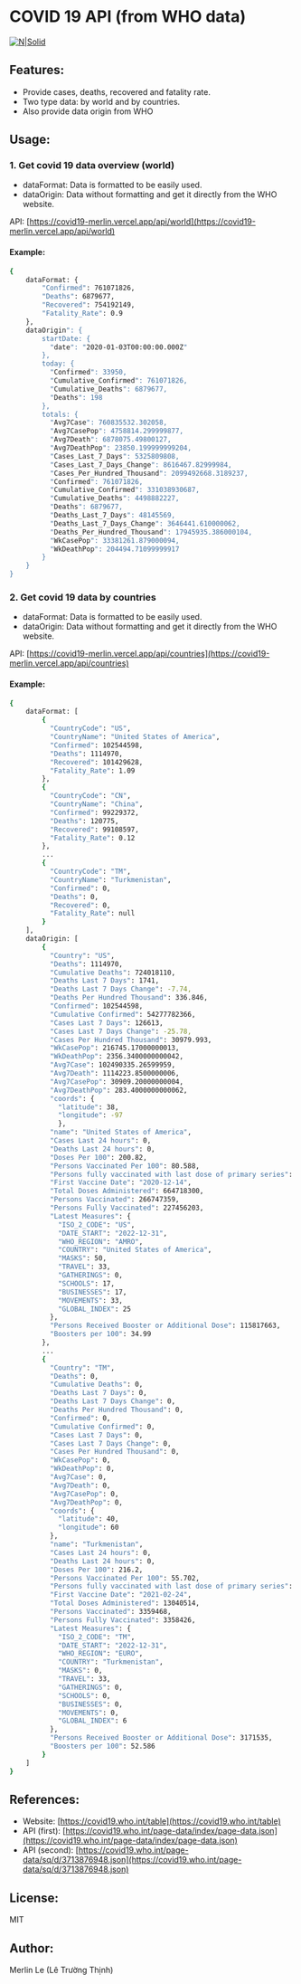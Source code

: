 # COVID 19 API (from WHO data) 

[![N|Solid](https://cldup.com/dTxpPi9lDf.thumb.png)](https://nodesource.com/products/nsolid)

## Features:

- Provide cases, deaths, recovered and fatality rate. 
- Two type data: by world and by countries.
- Also provide data origin from WHO

## Usage:
### 1. Get covid 19 data overview (world)
- dataFormat: Data is formatted to be easily used.
- dataOrigin: Data without formatting and get it directly from the WHO website.

API: [https://covid19-merlin.vercel.app/api/world](https://covid19-merlin.vercel.app/api/world)

#### Example:
```sh
{
    dataFormat: {
        "Confirmed": 761071826,
        "Deaths": 6879677,
        "Recovered": 754192149,
        "Fatality_Rate": 0.9
    },
    dataOrigin": {
        startDate: {
          "date": "2020-01-03T00:00:00.000Z"
        },
        today: {
          "Confirmed": 33950,
          "Cumulative_Confirmed": 761071826,
          "Cumulative_Deaths": 6879677,
          "Deaths": 198
        },
        totals: {
          "Avg7Case": 760835532.302058,
          "Avg7CasePop": 4758814.299999877,
          "Avg7Death": 6878075.49800127,
          "Avg7DeathPop": 23850.199999999204,
          "Cases_Last_7_Days": 5325809808,
          "Cases_Last_7_Days_Change": 8616467.82999984,
          "Cases_Per_Hundred_Thousand": 2099492668.3189237,
          "Confirmed": 761071826,
          "Cumulative_Confirmed": 331038930687,
          "Cumulative_Deaths": 4498882227,
          "Deaths": 6879677,
          "Deaths_Last_7_Days": 48145569,
          "Deaths_Last_7_Days_Change": 3646441.610000062,
          "Deaths_Per_Hundred_Thousand": 17945935.386000104,
          "WkCasePop": 33381261.879000094,
          "WkDeathPop": 204494.71099999917
        }
    }
}
```

### 2. Get covid 19 data by countries

- dataFormat: Data is formatted to be easily used.
- dataOrigin: Data without formatting and get it directly from the WHO website.

API:  [https://covid19-merlin.vercel.app/api/countries](https://covid19-merlin.vercel.app/api/countries)

#### Example:

```sh
{
    dataFormat: [
        {
          "CountryCode": "US",
          "CountryName": "United States of America",
          "Confirmed": 102544598,
          "Deaths": 1114970,
          "Recovered": 101429628,
          "Fatality_Rate": 1.09
        },
        {
          "CountryCode": "CN",
          "CountryName": "China",
          "Confirmed": 99229372,
          "Deaths": 120775,
          "Recovered": 99108597,
          "Fatality_Rate": 0.12
        },
        ...
        {
          "CountryCode": "TM",
          "CountryName": "Turkmenistan",
          "Confirmed": 0,
          "Deaths": 0,
          "Recovered": 0,
          "Fatality_Rate": null
        }
    ],
    dataOrigin: [
        {
          "Country": "US",
          "Deaths": 1114970,
          "Cumulative Deaths": 724018110,
          "Deaths Last 7 Days": 1741,
          "Deaths Last 7 Days Change": -7.74,
          "Deaths Per Hundred Thousand": 336.846,
          "Confirmed": 102544598,
          "Cumulative Confirmed": 54277782366,
          "Cases Last 7 Days": 126613,
          "Cases Last 7 Days Change": -25.78,
          "Cases Per Hundred Thousand": 30979.993,
          "WkCasePop": 216745.17000000013,
          "WkDeathPop": 2356.3400000000042,
          "Avg7Case": 102490335.26599959,
          "Avg7Death": 1114223.8500000006,
          "Avg7CasePop": 30909.20000000004,
          "Avg7DeathPop": 283.4000000000062,
          "coords": {
            "latitude": 38,
            "longitude": -97
            },
          "name": "United States of America",
          "Cases Last 24 hours": 0,
          "Deaths Last 24 hours": 0,
          "Doses Per 100": 200.82,
          "Persons Vaccinated Per 100": 80.588,
          "Persons fully vaccinated with last dose of primary series": 68.717,
          "First Vaccine Date": "2020-12-14",
          "Total Doses Administered": 664718300,
          "Persons Vaccinated": 266747359,
          "Persons Fully Vaccinated": 227456203,
          "Latest Measures": {
            "ISO_2_CODE": "US",
            "DATE_START": "2022-12-31",
            "WHO_REGION": "AMRO",
            "COUNTRY": "United States of America",
            "MASKS": 50,
            "TRAVEL": 33,
            "GATHERINGS": 0,
            "SCHOOLS": 17,
            "BUSINESSES": 17,
            "MOVEMENTS": 33,
            "GLOBAL_INDEX": 25
          },
          "Persons Received Booster or Additional Dose": 115817663,
          "Boosters per 100": 34.99
        },
        ...
        {
          "Country": "TM",
          "Deaths": 0,
          "Cumulative Deaths": 0,
          "Deaths Last 7 Days": 0,
          "Deaths Last 7 Days Change": 0,
          "Deaths Per Hundred Thousand": 0,
          "Confirmed": 0,
          "Cumulative Confirmed": 0,
          "Cases Last 7 Days": 0,
          "Cases Last 7 Days Change": 0,
          "Cases Per Hundred Thousand": 0,
          "WkCasePop": 0,
          "WkDeathPop": 0,
          "Avg7Case": 0,
          "Avg7Death": 0,
          "Avg7CasePop": 0,
          "Avg7DeathPop": 0,
          "coords": {
            "latitude": 40,
            "longitude": 60
          },
          "name": "Turkmenistan",
          "Cases Last 24 hours": 0,
          "Deaths Last 24 hours": 0,
          "Doses Per 100": 216.2,
          "Persons Vaccinated Per 100": 55.702,
          "Persons fully vaccinated with last dose of primary series": 55.684,
          "First Vaccine Date": "2021-02-24",
          "Total Doses Administered": 13040514,
          "Persons Vaccinated": 3359468,
          "Persons Fully Vaccinated": 3358426,
          "Latest Measures": {
            "ISO_2_CODE": "TM",
            "DATE_START": "2022-12-31",
            "WHO_REGION": "EURO",
            "COUNTRY": "Turkmenistan",
            "MASKS": 0,
            "TRAVEL": 33,
            "GATHERINGS": 0,
            "SCHOOLS": 0,
            "BUSINESSES": 0,
            "MOVEMENTS": 0,
            "GLOBAL_INDEX": 6
          },
          "Persons Received Booster or Additional Dose": 3171535,
          "Boosters per 100": 52.586
        }
    ]
}
```

## References:

- Website: [https://covid19.who.int/table](https://covid19.who.int/table)
- API (first): [https://covid19.who.int/page-data/index/page-data.json](https://covid19.who.int/page-data/index/page-data.json)
- API (second): [https://covid19.who.int/page-data/sq/d/3713876948.json](https://covid19.who.int/page-data/sq/d/3713876948.json)

## License:
MIT

## Author:

Merlin Le (Lê Trường Thịnh)

 

   
